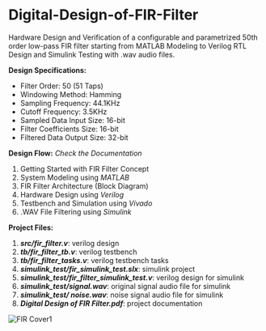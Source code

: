 # Digital-Design-of-FIR-Filter
Hardware Design and Verification of a configurable and parametrized 50th order low-pass FIR filter starting from MATLAB Modeling to Verilog RTL Design and Simulink Testing with .wav audio files.

**Design Specifications:**
- Filter Order: 50 (51 Taps)
- Windowing Method: Hamming
- Sampling Frequency: 44.1KHz
- Cutoff Frequency: 3.5KHz
- Sampled Data Input Size: 16-bit
- Filter Coefficients Size: 16-bit
- Filtered Data Output Size: 32-bit

**Design Flow:**
*Check the Documentation*
1. Getting Started with FIR Filter Concept
2. System Modeling using *MATLAB*
3. FIR Filter Architecture (Block Diagram)
4. Hardware Design using *Verilog*
5. Testbench and Simulation using *Vivado*
6. .WAV File Filtering using *Simulink*

**Project Files:**
1. **_src/fir_filter.v_**: verilog design
2. **_tb/fir_filter_tb.v_**: verilog testbench
3. **_tb/fir_filter_tasks.v_**: verilog testbench tasks
4. **_simulink_test/fir_simulink_test.slx_**: simulink project
5. **_simulink_test/fir_filter_simulink_test.v_**: verilog design for simulink
6. **_simulink_test/signal.wav_**: original signal audio file for simulink
7. **_simulink_test/ noise.wav_**: noise signal audio file for simulink
8. **_Digital Design of FIR Filter.pdf_**: project documentation

![FIR Cover1](https://github.com/ADHIL48/Verilog-HDL-Project-Hub/blob/main/Digital-Design-of-FIR-Filter-Using-Verilog-HDL/Digital%20Design%20of%20FIR%20Filter.bmp)
